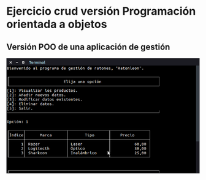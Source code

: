 # Ejercicio crud versión Programación orientada a objetos

## Versión POO de una aplicación de gestión


![Opcin 1 del programa](https://github.com/Dadvanced/crud_POO/blob/master/screenshots/visualiza.png)
